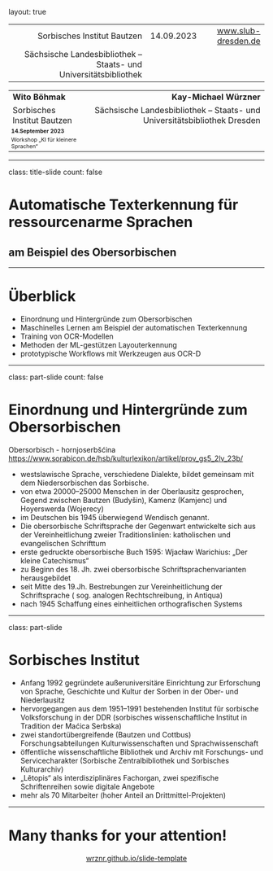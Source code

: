layout: true
  
<div class="my-header"></div>

<div class="my-footer">
  <table>
    <tr>
      <td style="text-align:right">Sorbisches Institut Bautzen</td>
      <td>14.09.2023</td>
      <td style="text-align:right"><a href="https://www.slub-dresden.de/">www.slub-dresden.de</a></td>
    </tr>
    <tr>
      <td style="text-align:right">Sächsische Landesbibliothek – Staats- und Universitätsbibliothek</td>
      <td />
    </tr>
  </table>
</div>

<div class="my-title-footer">
  <table>
    <tr>
      <td style="text-align:left"><b>Wito Böhmak</b></td>
      <td style="text-align:right"><b>Kay-Michael Würzner</b></td>
    </tr>
    <tr>
      <td style="text-align:left">Sorbisches Institut Bautzen</td>
      <td style="text-align:right">Sächsische Landesbibliothek – Staats- und Universitätsbibliothek Dresden</td>
    </tr>
    <tr>
      <td style="font-size:8pt"><b>14.September 2023</b></td>
    </tr>
    <tr>
      <td style="font-size:8pt">Workshop „KI für kleinere Sprachen“</td>
    </tr>
  </table>
</div>

---

class: title-slide
count: false

# Automatische Texterkennung für ressourcenarme Sprachen
## am Beispiel des Obersorbischen

---

# Überblick

- Einordnung und Hintergründe zum Obersorbischen
- Maschinelles Lernen am Beispiel der automatischen Texterkennung
- Training von OCR-Modellen
- Methoden der ML-gestützen Layouterkennung
- prototypische Workflows mit Werkzeugen aus OCR-D

---

class: part-slide
count: false

# Einordnung und Hintergründe zum Obersorbischen
Obersorbisch - hornjoserbšćina
https://www.sorabicon.de/hsb/kulturlexikon/artikel/prov_gs5_2lv_23b/
* westslawische Sprache, verschiedene Dialekte, bildet gemeinsam mit dem Niedersorbischen das Sorbische.
* von etwa 20000–25000 Menschen in der Oberlausitz gesprochen, Gegend zwischen Bautzen (Budyšin), Kamenz (Kamjenc) und Hoyerswerda (Wojerecy) 
* im Deutschen bis 1945 überwiegend Wendisch genannt.
* Die obersorbische Schriftsprache der Gegenwart entwickelte sich aus der Vereinheitlichung zweier Traditionslinien: katholischen und evangelischen Schrifttum
* erste gedruckte obersorbische Buch 1595: Wjacław Warichius: „Der kleine Catechismus“
* zu Beginn des 18. Jh. zwei obersorbische Schriftsprachenvarianten herausgebildet
* seit Mitte des 19.Jh. Bestrebungen zur Vereinheitlichung der Schriftsprache ( sog. analogen Rechtschreibung, in Antiqua)
* nach 1945 Schaffung eines einheitlichen orthografischen Systems
---

class: part-slide

# Sorbisches Institut
* Anfang 1992 gegründete außeruniversitäre Einrichtung zur Erforschung von Sprache, Geschichte und Kultur der Sorben in der Ober- und Niederlausitz
* hervorgegangen aus dem 1951–1991 bestehenden Institut für sorbische Volksforschung in der DDR  (sorbisches wissenschaftliche Institut in Tradition der Maćica Serbska)
* zwei standortübergreifende (Bautzen und Cottbus) Forschungsabteilungen Kulturwissenschaften und Sprachwissenschaft 
* öffentliche wissenschaftliche Bibliothek und Archiv mit Forschungs- und Servicecharakter (Sorbische Zentralbibliothek und Sorbisches Kulturarchiv)
* „Lětopis“ als interdisziplinäres Fachorgan,  zwei spezifische Schriftenreihen sowie digitale Angebote
* mehr als 70 Mitarbeiter (hoher Anteil an Drittmittel-Projekten)
---

# Many thanks for your attention!

<center>
<a href="https://wrznr.github.io/slide-template/">wrznr.github.io/slide-template</a>
</center>
